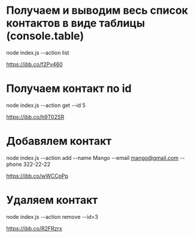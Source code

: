 # Получаем и выводим весь список контактов в виде таблицы (console.table)

node index.js --action list

https://ibb.co/f2Py460

# Получаем контакт по id

node index.js --action get --id 5

https://ibb.co/h9T02SR

# Добавялем контакт

node index.js --action add --name Mango --email mango@gmail.com --phone 322-22-22

https://ibb.co/wWCCpPp

# Удаляем контакт

node index.js --action remove --id=3

https://ibb.co/R2FRzrx
